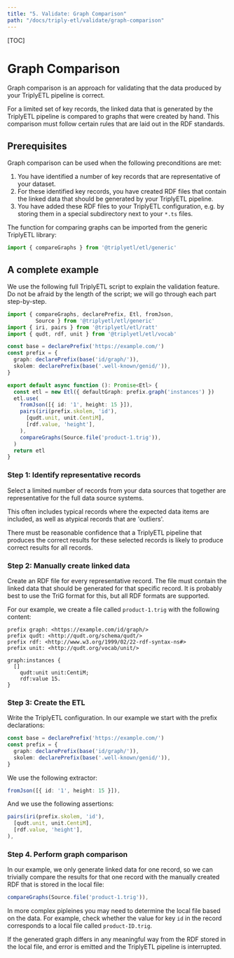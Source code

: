 ```yaml
---
title: "5. Validate: Graph Comparison"
path: "/docs/triply-etl/validate/graph-comparison"
---
```


[TOC]

# Graph Comparison

Graph comparison is an approach for validating that the data produced by your TriplyETL pipeline is correct.

For a limited set of key records, the linked data that is generated by the TriplyETL pipeline is compared to graphs that were created by hand.  This comparison must follow certain rules that are laid out in the RDF standards.



## Prerequisites

Graph comparison can be used when the following preconditions are met:

1. You have identified a number of key records that are representative of your dataset.
2. For these identified key records, you have created RDF files that contain the linked data that should be generated by your TriplyETL pipeline.
3. You have added these RDF files to your TriplyETL configuration, e.g. by storing them in a special subdirectory next to your `*.ts` files.

The function for comparing graphs can be imported from the generic TriplyETL library:

```ts
import { compareGraphs } from '@triplyetl/etl/generic'
```



## A complete example

We use the following full TriplyETL script to explain the validation feature.  Do not be afraid by the length of the script; we will go through each part step-by-step.

```ts
import { compareGraphs, declarePrefix, Etl, fromJson,
         Source } from '@triplyetl/etl/generic'
import { iri, pairs } from '@triplyetl/etl/ratt'
import { qudt, rdf, unit } from '@triplyetl/etl/vocab'

const base = declarePrefix('https://example.com/')
const prefix = {
  graph: declarePrefix(base('id/graph/')),
  skolem: declarePrefix(base('.well-known/genid/')),
}

export default async function (): Promise<Etl> {
  const etl = new Etl({ defaultGraph: prefix.graph('instances') })
  etl.use(
    fromJson([{ id: '1', height: 15 }]),
    pairs(iri(prefix.skolem, 'id'),
      [qudt.unit, unit.CentiM],
      [rdf.value, 'height'],
    ),
    compareGraphs(Source.file('product-1.trig')),
  )
  return etl
}
```


### Step 1: Identify representative records

Select a limited number of records from your data sources that together are representative for the full data source systems.

This often includes typical records where the expected data items are included, as well as atypical records that are 'outliers'.

There must be reasonable confidence that a TriplyETL pipeline that produces the correct results for these selected records is likely to produce correct results for all records.


### Step 2: Manually create linked data

Create an RDF file for every representative record.  The file must contain the linked data that should be generated for that specific record.  It is probably best to use the TriG format for this, but all RDF formats are supported.

For our example, we create a file called `product-1.trig` with the following content:

```turtle
prefix graph: <https://example.com/id/graph/>
prefix qudt: <http://qudt.org/schema/qudt/>
prefix rdf: <http://www.w3.org/1999/02/22-rdf-syntax-ns#>
prefix unit: <http://qudt.org/vocab/unit/>

graph:instances {
  []
    qudt:unit unit:CentiM;
    rdf:value 15.
}
```


### Step 3: Create the ETL

Write the TriplyETL configuration.  In our example we start with the prefix declarations:

```ts
const base = declarePrefix('https://example.com/')
const prefix = {
  graph: declarePrefix(base('id/graph/')),
  skolem: declarePrefix(base('.well-known/genid/')),
}
```

We use the following extractor:

```ts
fromJson([{ id: '1', height: 15 }]),
```

And we use the following assertions:

```ts
pairs(iri(prefix.skolem, 'id'),
  [qudt.unit, unit.CentiM],
  [rdf.value, 'height'],
),
```

### Step 4. Perform graph comparison

In our example, we only generate linked data for one record, so we can trivially compare the results for that one record with the manually created RDF that is stored in the local file:

```ts
compareGraphs(Source.file('product-1.trig')),
```

In more complex pipleines you may need to determine the local file based on the data.  For example, check whether the value for key `id` in the record corresponds to a local file called `product-ID.trig`.

If the generated graph differs in any meaningful way from the RDF stored in the local file, and error is emitted and the TriplyETL pipeline is interrupted.
